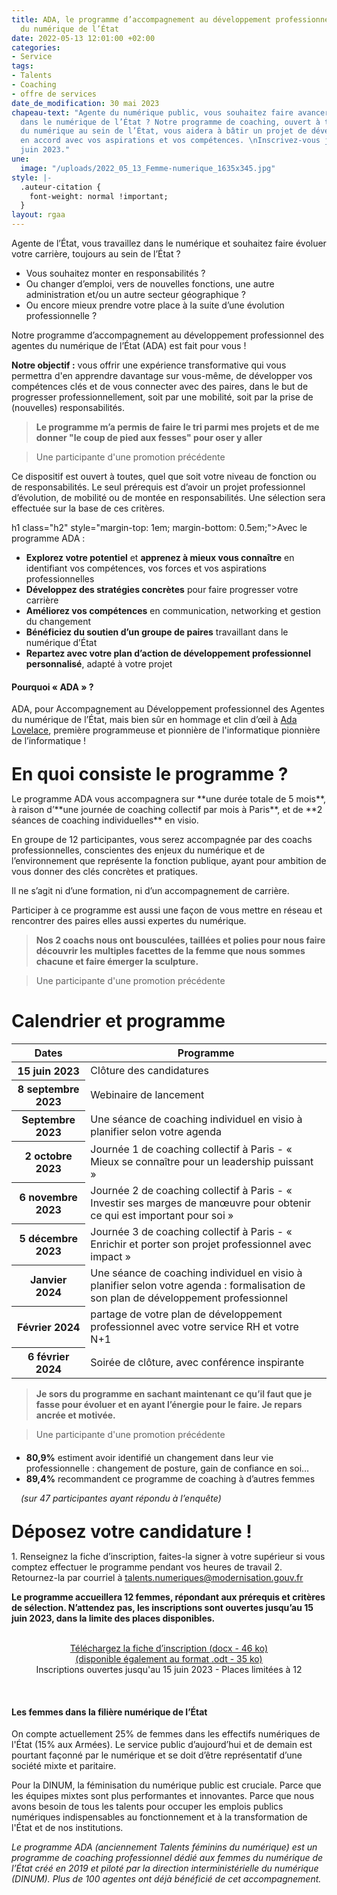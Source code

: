 ```yaml
---
title: ADA, le programme d’accompagnement au développement professionnel des agentes
  du numérique de l’État
date: 2022-05-13 12:01:00 +02:00
categories:
- Service
tags:
- Talents
- Coaching
- offre de services
date_de_modification: 30 mai 2023
chapeau-text: "Agente du numérique public, vous souhaitez faire avancer votre carrière
  dans le numérique de l’État ? Notre programme de coaching, ouvert à toutes les professionnelles
  du numérique au sein de l’État, vous aidera à bâtir un projet de développement professionnel
  en accord avec vos aspirations et vos compétences. \nInscrivez-vous jusqu’au 15
  juin 2023."
une:
  image: "/uploads/2022_05_13_Femme-numerique_1635x345.jpg"
style: |-
  .auteur-citation {
    font-weight: normal !important;
  }
layout: rgaa
---
```


Agente de l’État, vous travaillez dans le numérique et souhaitez faire évoluer votre carrière, toujours au sein de l’État ?
* Vous souhaitez monter en responsabilités ?
* Ou changer d’emploi, vers de nouvelles fonctions, une autre administration et/ou un autre secteur géographique ?
* Ou encore mieux prendre votre place à la suite d’une évolution professionnelle ?

Notre programme d’accompagnement au développement professionnel des agentes du numérique de l’État (ADA) est fait pour vous !

**Notre objectif :** vous offrir une expérience transformative qui vous permettra d'en apprendre davantage sur vous-même, de développer vos compétences clés et de vous connecter avec des paires, dans le but de progresser professionnellement, soit par une mobilité, soit par la prise de (nouvelles) responsabilités.


<blockquote class="citation"><p><b>Le programme m’a permis de faire le tri parmi mes projets et de me donner "le coup de pied aux fesses" pour oser y aller </b></p> </blockquote>
<blockquote class="auteur-citation"> <p>Une participante d'une promotion précédente</p> </blockquote>

Ce dispositif est ouvert à toutes, quel que soit votre niveau de fonction ou de responsabilités. 
Le seul prérequis est d’avoir un projet professionnel d’évolution, de mobilité ou de montée en responsabilités. Une sélection sera effectuée sur la base de ces critères.

h1 class="h2" style="margin-top: 1em; margin-bottom: 0.5em;">Avec le programme ADA :</h1>
* **Explorez votre potentiel** et **apprenez à mieux vous connaître** en identifiant vos compétences, vos forces et vos aspirations professionnelles
* **Développez des stratégies concrètes** pour faire progresser votre carrière 
* **Améliorez vos compétences** en communication, networking et gestion du changement
* **Bénéficiez du soutien d’un groupe de paires** travaillant dans le numérique d’État
* **Repartez avec votre plan d’action de développement professionnel personnalisé**, adapté à votre projet

<div class="noir encadre"><h4>Pourquoi « ADA » ?</h4> 
<p>ADA, pour Accompagnement au Développement professionnel des Agentes du numérique de l’État, mais bien sûr en hommage et clin d’œil à <a href="https://fr.wikipedia.org/wiki/Ada_Lovelace" title="Ada Lovelace - Lien externe">Ada Lovelace</a>, première programmeuse et pionnière de l'informatique pionnière de l’informatique !
</p></div>

<h1 class="h2" style="margin-top: 1em; margin-bottom: 0.5em;">En quoi consiste le programme ?</h1>
Le programme ADA vous accompagnera sur **une durée totale de 5 mois**, à raison d’**une journée de coaching collectif par mois à Paris**, et de **2 séances de coaching individuelles** en visio. 

En groupe de 12 participantes, vous serez accompagnée par des coachs professionnelles, conscientes des enjeux du numérique et de l’environnement que représente la fonction publique, ayant pour ambition de vous donner des clés concrètes et pratiques. 

Il ne s’agit ni d’une formation, ni d’un accompagnement de carrière. 

Participer à ce programme est aussi une façon de vous mettre en réseau et rencontrer des paires elles aussi expertes du numérique.

<blockquote class="citation"><p><b>Nos 2 coachs nous ont bousculées, taillées et polies pour nous faire découvrir les multiples facettes de la femme que nous sommes chacune et faire émerger la sculpture.</b></p> </blockquote>
<blockquote class="auteur-citation"> <p>Une participante d'une promotion précédente</p> </blockquote>

<h1 class="h2">Calendrier et programme</h1>
<table>
  <tbody>
    <thead>
    <tr>
      <th>Dates</th>
      <th>Programme</th>
    </tr>
    </thead>
    <tr>
      <th>15 juin 2023</th>
      <td>Clôture des candidatures</td>
    </tr>
    <tr>
      <th>8 septembre 2023</th>
      <td>Webinaire de lancement </td>
    </tr>
    <tr>
      <th>Septembre 2023</th>
      <td>Une séance de coaching individuel en visio à planifier selon votre agenda</td>
    </tr>
    <tr>
      <th>2 octobre 2023</th>
      <td>Journée 1 de coaching collectif à Paris - « Mieux se connaître pour un leadership puissant »</td>
    </tr>
    <tr>
      <th>6 novembre 2023</th>
      <td>Journée 2 de coaching collectif à Paris - « Investir ses marges de manœuvre pour obtenir ce qui est important pour soi »</td>
    </tr>
    <tr>
      <th> 5 décembre 2023 </th>
      <td>Journée 3 de coaching collectif à Paris - « Enrichir et porter son projet professionnel avec impact » </td>
    </tr>
    <tr>
      <th>Janvier 2024</th>
      <td>Une séance de coaching individuel en visio à planifier selon votre agenda : formalisation de son plan de développement professionnel</td>
    </tr>
    <tr>
      <th>Février 2024</th>
      <td>partage de votre plan de développement professionnel avec votre service RH et votre N+1</td>
    </tr>
    <tr>
      <th>6 février 2024</th>
      <td>Soirée de clôture, avec conférence inspirante </td>
    </tr>
  </tbody>
</table>


<blockquote class="citation"><p><b>Je sors du programme en sachant maintenant ce qu’il faut que je fasse pour évoluer et en ayant l’énergie pour le faire. Je repars ancrée et motivée.</b></p> </blockquote>
<blockquote class="auteur-citation"> <p>Une participante d'une promotion précédente</p> </blockquote>


<div class="noir encadre"><ul style="margin-top: 20px;"><li><b>80,9%</b> estiment avoir identifié un changement dans leur vie professionnelle&nbsp;: changement de posture, gain de confiance en soi…</li>
<li><b>89,4%</b> recommandent ce programme de coaching à d’autres femmes</li></ul>
<p style="text-indent: 15px;"><i>(sur 47 participantes ayant répondu à l’enquête)</i></p></div>

<h1 class="h2" style="margin-top: 1em; margin-bottom: 0.5em;">Déposez votre candidature !</h1>
1. Renseignez la fiche d’inscription, faites-la signer à votre supérieur si vous comptez effectuer le programme pendant vos heures de travail
2. Retournez-la par courriel à <a href="mailto:talents.numeriques@modernisation.gouv.fr">talents.numeriques@modernisation.gouv.fr</a>

**Le programme accueillera 12 femmes, répondant aux prérequis et critères de sélection. N’attendez pas, les inscriptions sont ouvertes jusqu’au 15 juin 2023, dans la limite des places disponibles.**
<br>
<br>

<div align="center"><p><a href="/uploads/Programme-ADA_Promo-2023_Fiche-inscription.docx" class="button">Téléchargez la fiche d’inscription (docx - 46 ko) </a> <br>
<a href="/uploads/Programme-ADA_Promo-2023_Fiche-inscription.odt">(disponible également au format .odt - 35 ko)</a>
<br>Inscriptions ouvertes jusqu'au 15 juin 2023 - Places limitées à 12</p></div>
<br>

<div class="noir encadre"><h4>Les femmes dans la filière numérique de l’État
</h4> <p>On compte actuellement 25% de femmes dans les effectifs numériques de l'État (15% aux Armées). Le service public d’aujourd’hui et de demain est pourtant façonné par le numérique et se doit d’être représentatif d’une société mixte et paritaire.</p> <p>Pour la DINUM, la féminisation du numérique public est cruciale. Parce que les équipes mixtes sont plus performantes et innovantes. Parce que nous avons besoin de tous les talents pour occuper les emplois publics numériques indispensables au fonctionnement et à la transformation de l'État et de nos institutions.</p> </div>

<p style="margin-top: 1em;"><i>Le programme ADA (anciennement Talents féminins du numérique) est un programme de coaching professionnel dédié aux femmes du numérique de l’État créé en 2019 et piloté par la direction interministérielle du numérique (DINUM). Plus de 100 agentes ont déjà bénéficié de cet accompagnement.</i></p>



